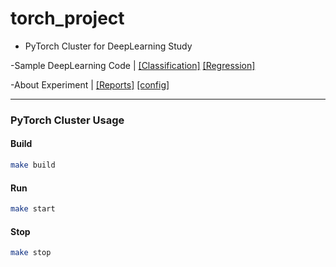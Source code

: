 # torch_project
- PyTorch Cluster for DeepLearning Study

-Sample DeepLearning Code | 
[[Classification]](https://github.com/33H002/torch_project/blob/main/script/Classification.ipynb) 
[[Regression]](https://github.com/33H002/torch_project/blob/main/script/Regression.ipynb)

-About Experiment | 
[[Reports]](https://wandb.ai/33h002/public/reports/Experimental-Reports--VmlldzozOTYzMjk5)
[[config]](https://wandb.ai/33h002/public/runs/mneq6tmp/overview?workspace=user-33h002)



---
### PyTorch Cluster Usage 
#### Build 
```bash
make build
```
#### Run 
```bash
make start
```
#### Stop
```bash
make stop
```

